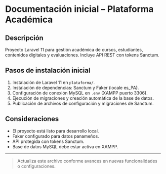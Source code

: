 # Documentación inicial – Plataforma Académica

## Descripción

Proyecto Laravel 11 para gestión académica de cursos, estudiantes, contenidos digitales y evaluaciones. Incluye API REST con tokens Sanctum.

## Pasos de instalación inicial

1. Instalación de Laravel 11 en `plataforma/`.
2. Instalación de dependencias: Sanctum y Faker (locale es_PA).
3. Configuración de conexión MySQL en `.env` (XAMPP puerto 3306).
4. Ejecución de migraciones y creación automática de la base de datos.
5. Publicación de archivos de configuración y migraciones de Sanctum.

## Consideraciones

- El proyecto está listo para desarrollo local.
- Faker configurado para datos panameños.
- API protegida con tokens Sanctum.
- Base de datos MySQL debe estar activa en XAMPP.

---

> Actualiza este archivo conforme avances en nuevas funcionalidades o configuraciones.
